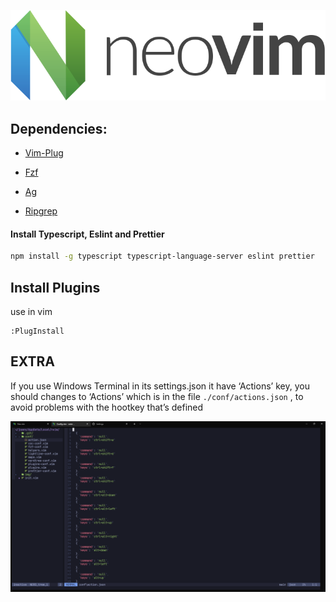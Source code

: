 ![Logo](img/logo.png)

## Dependencies:

- [Vim-Plug](https://github.com/junegunn/vim-plug)

- [Fzf](https://github.com/junegunn/fzf.vim)

- [Ag](https://github.com/ggreer/the_silver_searcher)

- [Ripgrep](https://github.com/BurntSushi/ripgrep)

#### Install Typescript, Eslint and Prettier

```bash
npm install -g typescript typescript-language-server eslint prettier
```

## Install Plugins

use in vim

```vim
:PlugInstall
```

## EXTRA

If you use Windows Terminal in its settings.json it have ‘Actions’ key, you should changes to ‘Actions’ which is in the file `./conf/actions.json` , to avoid problems with the hootkey that’s defined 

![Example](img/doc-actions-json.png)

